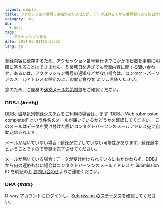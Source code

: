 ```yaml
---
layout: simple
title: アクセッション番号の連絡がありませんが、データ送付してから番号発行まで何日かかりますか
category: faq
db:
  - ddbj
tags: 
  - アクセッション番号
date: 2014-06-03T15:53:52
lang: ja
---
```


登録内容に依存するため、アクセッション番号発行までにかかる日数を事前に明確に答えることはできません。５業務日を過ぎても登録内容に関する問い合わせ、あるいは、アクセッション番号の通知などがない場合は、コンタクトパーソンのメールアドレスを明記の上、[お問い合わせ](https://forms.gle/rRrVkcjyMoXQhFVn7) よりご連絡ください。

念のため、ご自身の[迷惑メール対策機能](/precautions.html)をご確認ください。

### DDBJ {#ddbj}

[DDBJ 塩基配列登録システム](/ddbj/web-submission.html)をご利用の場合は、まず "DDBJ: Web submission completed" という件名のメールが届いているかどうかを確認してください。 このメールはデータを受け付けた際にコンタクトパーソンのメールアドレス宛に自動送信されます。

メールが届いていない場合 
: 登録が完了していない可能性があります。登録途中ということですので登録を完了させてください。

メールが届いている場合
: データが受け付けられているにもかかわらず、DDBJ から何の連絡もない場合はコンタクトパーソンのメールアドレスと Submission ID を明記の上 [お問い合わせ](https://forms.gle/rRrVkcjyMoXQhFVn7)よりご連絡ください。

### DRA {#dra}

D-way アカウントにログインし、[Submission のステータス](/dra/submission.html#status)を確認してください。
